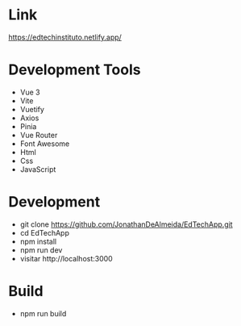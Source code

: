# Link

https://edtechinstituto.netlify.app/

# Development Tools

- Vue 3
- Vite
- Vuetify
- Axios
- Pinia
- Vue Router
- Font Awesome
- Html
- Css
- JavaScript

# Development

- git clone https://github.com/JonathanDeAlmeida/EdTechApp.git
- cd EdTechApp
- npm install
- npm run dev
- visitar http://localhost:3000

# Build
- npm run build

